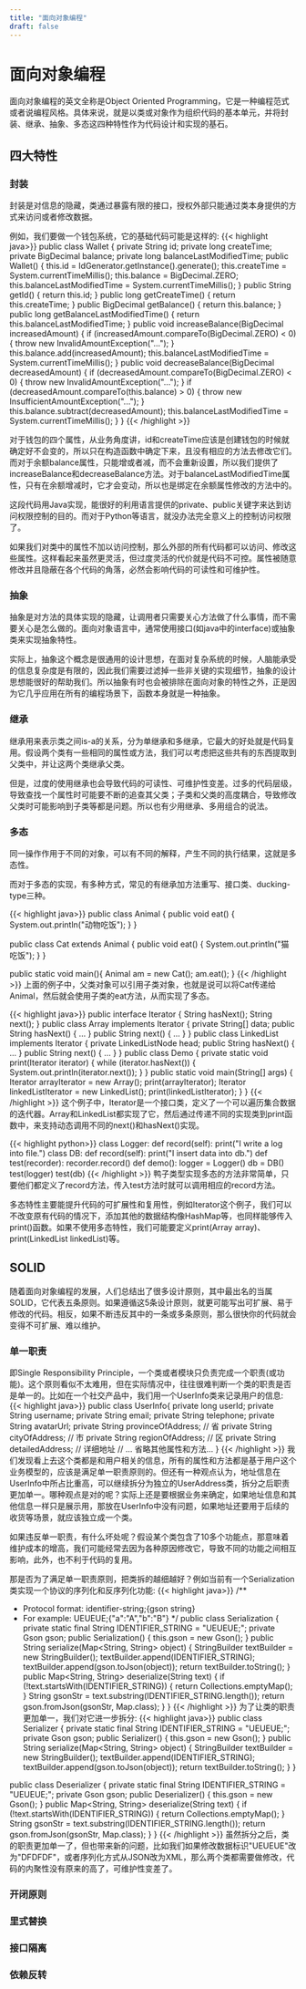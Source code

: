 ```yaml
---
title: "面向对象编程"
draft: false
---
```


# 面向对象编程

面向对象编程的英文全称是Object Oriented Programming，它是一种编程范式或者说编程风格。具体来说，就是以类或对象作为组织代码的基本单元，并将封装、继承、抽象、多态这四种特性作为代码设计和实现的基石。

四大特性
-------

### 封装
封装是对信息的隐藏，类通过暴露有限的接口，授权外部只能通过类本身提供的方式来访问或者修改数据。

例如，我们要做一个钱包系统，它的基础代码可能是这样的:
{{< highlight java>}}
public class Wallet {
    private String id;
    private long createTime;
    private BigDecimal balance;
    private long balanceLastModifiedTime; 
    public Wallet() {
        this.id = IdGenerator.getInstance().generate(); 
        this.createTime = System.currentTimeMillis();
        this.balance = BigDecimal.ZERO; 
        this.balanceLastModifiedTime = System.currentTimeMillis();
    }
    public String getId() { return this.id; }
    public long getCreateTime() { return this.createTime; }
    public BigDecimal getBalance() { return this.balance; }
    public long getBalanceLastModifiedTime() { return this.balanceLastModifiedTime; }
    public void increaseBalance(BigDecimal increasedAmount) { 
        if (increasedAmount.compareTo(BigDecimal.ZERO) < 0) {
            throw new InvalidAmountException("..."); 
        }
        this.balance.add(increasedAmount);
        this.balanceLastModifiedTime = System.currentTimeMillis(); 
    }
    public void decreaseBalance(BigDecimal decreasedAmount) { 
        if (decreasedAmount.compareTo(BigDecimal.ZERO) < 0) {
            throw new InvalidAmountException("..."); 
        }
        if (decreasedAmount.compareTo(this.balance) > 0) { 
            throw new InsufficientAmountException("...");
        }
        this.balance.subtract(decreasedAmount); 
        this.balanceLastModifiedTime = System.currentTimeMillis();
    }
}
{{< /highlight >}}

对于钱包的四个属性，从业务角度讲，id和createTime应该是创建钱包的时候就确定好不会变的，所以只在构造函数中确定下来，且没有相应的方法去修改它们。而对于余额balance属性，只能增或者减，而不会重新设置，所以我们提供了increaseBalance和decreaseBalance方法。对于balanceLastModifiedTime属性，只有在余额增减时，它才会变动，所以也是绑定在余额属性修改的方法中的。

这段代码用Java实现，能很好的利用语言提供的private、public关键字来达到访问权限控制的目的。而对于Python等语言，就没办法完全意义上的控制访问权限了。

如果我们对类中的属性不加以访问控制，那么外部的所有代码都可以访问、修改这些属性。这样看起来虽然更灵活，但过度灵活的代价就是代码不可控。属性被随意修改并且隐蔽在各个代码的角落，必然会影响代码的可读性和可维护性。

### 抽象
抽象是对方法的具体实现的隐藏，让调用者只需要关心方法做了什么事情，而不需要关心是怎么做的。面向对象语言中，通常使用接口(如java中的interface)或抽象类来实现抽象特性。

实际上，抽象这个概念是很通用的设计思想，在面对复杂系统的时候，人脑能承受的信息复杂度是有限的，因此我们需要过滤掉一些非关键的实现细节，抽象的设计思想能很好的帮助我们。所以抽象有时也会被排除在面向对象的特性之外，正是因为它几乎应用在所有的编程场景下，函数本身就是一种抽象。

### 继承
继承用来表示类之间is-a的关系，分为单继承和多继承，它最大的好处就是代码复用。假设两个类有一些相同的属性或方法，我们可以考虑把这些共有的东西提取到父类中，并让这两个类继承父类。

但是，过度的使用继承也会导致代码的可读性、可维护性变差。过多的代码层级，导致查找一个属性时可能要不断的追查其父类；子类和父类的高度耦合，导致修改父类时可能影响到子类等都是问题。所以也有少用继承、多用组合的说法。

### 多态
同一操作作用于不同的对象，可以有不同的解释，产生不同的执行结果，这就是多态性。

而对于多态的实现，有多种方式，常见的有继承加方法重写、接口类、ducking-type三种。

{{< highlight java>}}
public class Animal {
    public void eat() {
        System.out.println("动物吃饭");
    }
}

public class Cat extends Animal {
    public void eat() {
        System.out.println("猫吃饭");
    }
}

public static void main(){
    Animal am = new Cat();
    am.eat();
}
{{< /highlight >}}
上面的例子中，父类对象可以引用子类对象，也就是说可以将Cat传递给Animal，然后就会使用子类的eat方法，从而实现了多态。

{{< highlight java>}}
public interface Iterator {
    String hasNext();
    String next();
}
public class Array implements Iterator {
    private String[] data;
    public String hasNext() { ... } 
    public String next() { ... } 
}
public class LinkedList implements Iterator {
    private LinkedListNode head;
    public String hasNext() { ... } 
    public String next() { ... } 
}
public class Demo {
    private static void print(Iterator iterator) {
        while (iterator.hasNext()) {
            System.out.println(iterator.next());
        }
    }
    public static void main(String[] args) {
        Iterator arrayIterator = new Array();
        print(arrayIterator);
        Iterator linkedListIterator = new LinkedList();
        print(linkedListIterator);
    }
}
{{< /highlight >}}
这个例子中，Iterator是一个接口类，定义了一个可以遍历集合数据的迭代器。Array和LinkedList都实现了它，然后通过传递不同的实现类到print函数中，来支持动态调用不同的next()和hasNext()实现。

{{< highlight python>}}
class Logger:
    def record(self):
        print("I write a log into file.")
class DB:
    def record(self):
        print("I insert data into db.")
def test(recorder):
    recorder.record()
def demo():
    logger = Logger()
    db = DB()
    test(logger)
    test(db)
{{< /highlight >}}
鸭子类型实现多态的方法非常简单，只要他们都定义了record方法，传入test方法时就可以调用相应的record方法。

多态特性主要能提升代码的可扩展性和复用性，例如Iterator这个例子，我们可以不改变原有代码的情况下，添加其他的数据结构像HashMap等，也同样能够传入print()函数。如果不使用多态特性，我们可能要定义print(Array array)、print(LinkedList linkedList)等。


SOLID
-------
随着面向对象编程的发展，人们总结出了很多设计原则，其中最出名的当属SOLID，它代表五条原则。如果遵循这5条设计原则，就更可能写出可扩展、易于修改的代码。相反，如果不断违反其中的一条或多条原则，那么很快你的代码就会变得不可扩展、难以维护。

### 单一职责
即Single Responsibility Principle，一个类或者模块只负责完成一个职责(或功能)。这个原则看似不太难用，但在实际情况中，往往很难判断一个类的职责是否是单一的。比如在一个社交产品中，我们用一个UserInfo类来记录用户的信息:
{{< highlight java>}}
public class UserInfo{
    private long userId;
    private String username;
    private String email;
    private String telephone;
    private String avatarUrl;
    private String provinceOfAddress; // 省
    private String cityOfAddress; // 市
    private String regionOfAddress; // 区
    private String detailedAddress; // 详细地址
    // ... 省略其他属性和方法...
}
{{< /highlight >}}
我们发现看上去这个类都是和用户相关的信息，所有的属性和方法都是基于用户这个业务模型的，应该是满足单一职责原则的。但还有一种观点认为，地址信息在UserInfo中所占比重高，可以继续拆分为独立的UserAddress类，拆分之后职责更加单一。哪种观点是对的呢？实际上还是要根据业务来确定，如果地址信息和其他信息一样只是展示用，那放在UserInfo中没有问题，如果地址还要用于后续的收货等场景，就应该独立成一个类。

如果违反单一职责，有什么坏处呢？假设某个类包含了10多个功能点，那意味着维护成本的增高，我们可能经常去因为各种原因修改它，导致不同的功能之间相互影响，此外，也不利于代码的复用。

那是否为了满足单一职责原则，把类拆的越细越好？例如当前有一个Serialization类实现一个协议的序列化和反序列化功能:
{{< highlight java>}}
/**
 * Protocol format: identifier-string;{gson string}
 * For example: UEUEUE;{"a":"A","b":"B"}
 */
public class Serialization {
    private static final String IDENTIFIER_STRING = "UEUEUE;";
    private Gson gson;
    public Serialization() {
        this.gson = new Gson();
    }
    public String serialize(Map<String, String> object) {
        StringBuilder textBuilder = new StringBuilder();
        textBuilder.append(IDENTIFIER_STRING);
        textBuilder.append(gson.toJson(object));
        return textBuilder.toString();
    }
    public Map<String, String> deserialize(String text) {
        if (!text.startsWith(IDENTIFIER_STRING)) {
            return Collections.emptyMap();
        }
        String gsonStr = text.substring(IDENTIFIER_STRING.length());
        return gson.fromJson(gsonStr, Map.class);
    }
}
{{< /highlight >}}
为了让类的职责更加单一，我们对它进一步拆分:
{{< highlight java>}}
public class Serializer {
    private static final String IDENTIFIER_STRING = "UEUEUE;";
    private Gson gson;
    public Serializer() { 
        this.gson = new Gson();
    }
    public String serialize(Map<String, String> object) {
        StringBuilder textBuilder = new StringBuilder();
        textBuilder.append(IDENTIFIER_STRING);
        textBuilder.append(gson.toJson(object));
        return textBuilder.toString();
    }
}

public class Deserializer {
    private static final String IDENTIFIER_STRING = "UEUEUE;";
    private Gson gson;
    public Deserializer() {
        this.gson = new Gson();
    }
    public Map<String, String> deserialize(String text) {
        if (!text.startsWith(IDENTIFIER_STRING)) {
            return Collections.emptyMap();
        }
        String gsonStr = text.substring(IDENTIFIER_STRING.length());
        return gson.fromJson(gsonStr, Map.class);
    }
}
{{< /highlight >}}
虽然拆分之后，类的职责更加单一了，但也带来新的问题，比如我们如果修改数据标识"UEUEUE"改为"DFDFDF"，或者序列化方式从JSON改为XML，那么两个类都需要做修改，代码的内聚性没有原来的高了，可维护性变差了。

### 开闭原则

### 里式替换

### 接口隔离

### 依赖反转